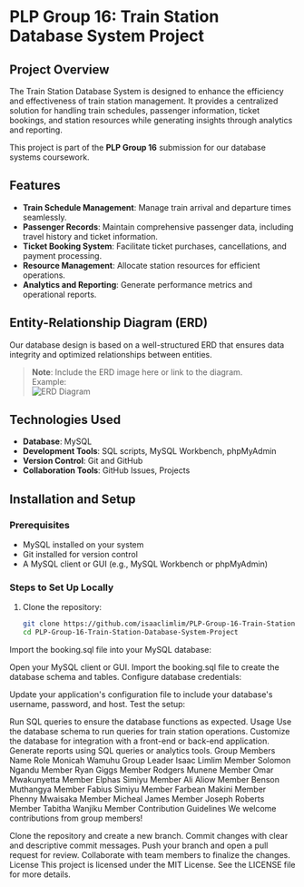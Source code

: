 # PLP Group 16: Train Station Database System Project  

## Project Overview  
The Train Station Database System is designed to enhance the efficiency and effectiveness of train station management. It provides a centralized solution for handling train schedules, passenger information, ticket bookings, and station resources while generating insights through analytics and reporting.  

This project is part of the **PLP Group 16** submission for our database systems coursework.  

## Features  
- **Train Schedule Management**: Manage train arrival and departure times seamlessly.  
- **Passenger Records**: Maintain comprehensive passenger data, including travel history and ticket information.  
- **Ticket Booking System**: Facilitate ticket purchases, cancellations, and payment processing.  
- **Resource Management**: Allocate station resources for efficient operations.  
- **Analytics and Reporting**: Generate performance metrics and operational reports.  

## Entity-Relationship Diagram (ERD)  
Our database design is based on a well-structured ERD that ensures data integrity and optimized relationships between entities.  

> **Note**: Include the ERD image here or link to the diagram.  
Example:  
![ERD Diagram](link-to-your-erd-image-or-file)  

## Technologies Used  
- **Database**: MySQL  
- **Development Tools**: SQL scripts, MySQL Workbench, phpMyAdmin  
- **Version Control**: Git and GitHub  
- **Collaboration Tools**: GitHub Issues, Projects  

## Installation and Setup  

### Prerequisites  
- MySQL installed on your system  
- Git installed for version control  
- A MySQL client or GUI (e.g., MySQL Workbench or phpMyAdmin)  

### Steps to Set Up Locally  
1. Clone the repository:  
   ```bash
   git clone https://github.com/isaaclimlim/PLP-Group-16-Train-Station-Database-System-Project.git
   cd PLP-Group-16-Train-Station-Database-System-Project
Import the booking.sql file into your MySQL database:

Open your MySQL client or GUI.
Import the booking.sql file to create the database schema and tables.
Configure database credentials:

Update your application's configuration file to include your database's username, password, and host.
Test the setup:

Run SQL queries to ensure the database functions as expected.
Usage
Use the database schema to run queries for train station operations.
Customize the database for integration with a front-end or back-end application.
Generate reports using SQL queries or analytics tools.
Group Members
Name	Role
Monicah Wamuhu	Group Leader
Isaac Limlim	Member
Solomon Ngandu	Member
Ryan Giggs	Member
Rodgers Munene	Member
Omar Mwakunyetta	Member
Elphas Simiyu	Member
Ali Aliow	Member
Benson Muthangya	Member
Fabius Simiyu	Member
Farbean Makini	Member
Phenny Mwaisaka	Member
Micheal James	Member
Joseph Roberts	Member
Tabitha Wanjiku	Member
Contribution Guidelines
We welcome contributions from group members!

Clone the repository and create a new branch.
Commit changes with clear and descriptive commit messages.
Push your branch and open a pull request for review.
Collaborate with team members to finalize the changes.
License
This project is licensed under the MIT License. See the LICENSE file for more details.
